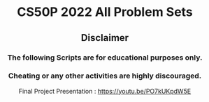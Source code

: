 <div align='center'>

# CS50P 2022 All Problem Sets

## Disclaimer

### The following Scripts are for educational purposes only.
### Cheating or any other activities are highly discouraged.

Final Project Presentation : https://youtu.be/PO7kUKpdW5E

</div>